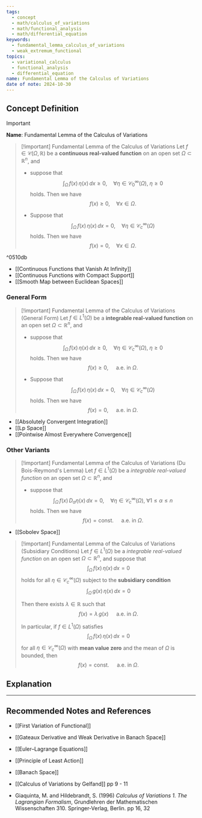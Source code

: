 ```yaml
---
tags:
  - concept
  - math/calculus_of_variations
  - math/functional_analysis
  - math/differential_equation
keywords:
  - fundamental_lemma_calculus_of_variations
  - weak_extremum_functional
topics:
  - variational_calculus
  - functional_analysis
  - differential_equation
name: Fundamental Lemma of the Calculus of Variations
date of note: 2024-10-30
---
```


## Concept Definition

>[!important]
>**Name**: Fundamental Lemma of the Calculus of Variations

>[!important] Fundamental Lemma of the Calculus of Variations
>Let $f\in \mathcal{C}(\Omega, \mathbb{R})$ be a **continuous real-valued function** on an open set $\Omega \subset \mathbb{R}^{n}$, and 
>- suppose that $$\int_{\Omega}\,f(x)\,\eta(x)\,dx \ge 0,\quad \forall \eta \in \mathcal{C}_{0}^{\infty}(\Omega),\; \eta \ge 0$$ holds. Then we have  $$f(x) \ge 0, \quad \forall x\in \Omega.$$
>  
>- Suppose that  $$\int_{\Omega}\,f(x)\,\eta(x)\,dx = 0, \quad \forall \eta\in \mathcal{C}_{c}^{\infty}(\Omega)$$ holds. Then we have  $$f(x) = 0, \quad \forall x\in \Omega.$$
>
>

^0510db

- [[Continuous Functions that Vanish At Infinity]]
- [[Continuous Functions with Compact Support]]
- [[Smooth Map between Euclidean Spaces]]

### General Form

>[!important] Fundamental Lemma of the Calculus of Variations (General Form)
>Let $f\in L^{1}(\Omega)$ be a **integrable real-valued function** on an open set $\Omega \subset \mathbb{R}^{n}$, and 
>- suppose that $$\int_{\Omega}\,f(x)\,\eta(x)\,dx \ge 0,\quad \forall \eta \in \mathcal{C}_{c}^{\infty}(\Omega),\; \eta \ge 0$$ holds. Then we have  $$f(x) \ge 0, \quad \text{ a.e. in } \Omega.$$
>  
>- Suppose that  $$\int_{\Omega}\,f(x)\,\eta(x)\,dx = 0, \quad \forall \eta\in \mathcal{C}_{c}^{\infty}(\Omega)$$ holds. Then we have  $$f(x) = 0,\quad \text{ a.e. in } \Omega.$$
>
>

- [[Absolutely Convergent Integration]]
- [[Lp Space]]
- [[Pointwise Almost Everywhere Convergence]]

### Other Variants 

>[!important] Fundamental Lemma of the Calculus of Variations (Du Bois-Reymond's Lemma)
>Let $f\in L^{1}(\Omega)$ be a *integrable real-valued function* on an open set $\Omega \subset \mathbb{R}^{n}$, and 
>- suppose that $$\int_{\Omega}\,f(x)\,D_{\alpha}\eta(x)\,dx = 0,\quad \forall \eta \in \mathcal{C}_{c}^{\infty}(\Omega),\;\forall 1 \le \alpha \le n$$ holds. Then we have  $$f(x) = \text{const.}\quad \text{ a.e. in } \Omega.$$
>
>

- [[Sobolev Space]]


>[!important] Fundamental Lemma of the Calculus of Variations (Subsidiary Conditions)
>Let $f\in L^{1}(\Omega)$ be a *integrable real-valued function* on an open set $\Omega \subset \mathbb{R}^{n}$, and suppose that $$\int_{\Omega}\,f(x)\,\eta(x)\,dx = 0$$ holds for all $\eta \in \mathcal{C}_{c}^{\infty}(\Omega)$ subject to the **subsidiary condition** $$\int_{\Omega}\,g(x)\,\eta(x)\,dx = 0$$
>
>Then there exists $\lambda \in \mathbb{R}$ such that   $$f(x) = \lambda\,g(x) \quad \text{ a.e. in } \Omega.$$
>
>In particular, if $f\in L^{1}(\Omega)$ satisfies $$\int_{\Omega}\,f(x)\,\eta(x)\,dx = 0$$ for all $\eta \in \mathcal{C}_{c}^{\infty}(\Omega)$ with **mean value zero** and the mean of $\Omega$ is bounded, then $$f(x) = \text{const.} \quad \text{ a.e. in } \Omega.$$





## Explanation




-----------
##  Recommended Notes and References



- [[First Variation of Functional]]
- [[Gateaux Derivative and Weak Derivative in Banach Space]]
- [[Euler–Lagrange Equations]]
- [[Principle of Least Action]]

- [[Banach Space]]


- [[Calculus of Variations by Gelfand]] pp 9 - 11
- Giaquinta, M. and Hildebrandt, S. (1996) *Calculus of Variations 1. The Lagrangian Formalism*, Grundlehren der Mathematischen Wissenschaften 310. Springer-Verlag, Berlin. pp 16, 32